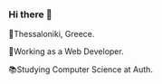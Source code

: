 ### Hi there 👋

📌Thessaloniki, Greece.

📎Working as a Web Developer.

📚Studying Computer Science at Auth.
